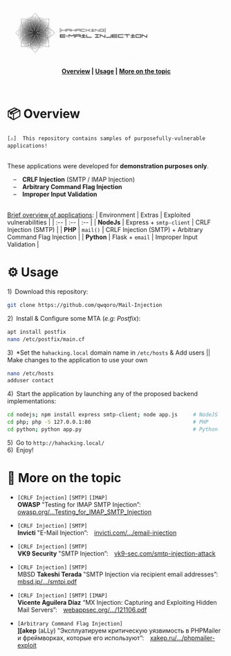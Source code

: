 ![png](images/gif.gif)

<p align="center">
  <b>
		<a href="#-overview">Overview</a> | 
		<a href="#%EF%B8%8F-usage">Usage</a> | 
		<a href="#-more-on-the-topic">More on the topic</a>
	</b>
</p><br>


# 📦 Overview

`[⚠️]  This repository contains samples of purposefully-vulnerable applications!`<br><br>

These applications were developed for **demonstration purposes only**.<br>

&emsp;–&emsp;**CRLF Injection** (SMTP / IMAP Injection)<br>
&emsp;–&emsp;**Arbitrary Command Flag Injection**<br>
&emsp;–&emsp;**Improper Input Validation**<br><br>

<ins>Brief overview of applications</ins>:
| Environment | Extras | Exploited vulnerabilities |
| :-- | :-- | :-- |
| **NodeJs** | Express + `smtp-client` | CRLF Injection (SMTP) |
| **PHP** | `mail()` | CRLF Injection (SMTP) + Arbitrary Command Flag Injection |
| **Python** | Flask + `email` | Improper Input Validation |

# ⚙️ Usage

1\)&ensp;Download this repository:
```bash
git clone https://github.com/qwqoro/Mail-Injection
```
2\)&ensp;Install & Configure some MTA (_e.g: Postfix_):
```bash
apt install postfix
nano /etc/postfix/main.cf
```
3\)&ensp;*Set the `hahacking.local` domain name in `/etc/hosts` & Add users || Make changes to the application to use your own
```bash
nano /etc/hosts
adduser contact
```
4\)&ensp;Start the application by launching any of the proposed backend implementations:
```bash
cd nodejs; npm install express smtp-client; node app.js     # NodeJS
cd php; php -S 127.0.0.1:80                                 # PHP
cd python; python app.py                                    # Python
```
5\)&ensp;Go to `http://hahacking.local/`<br>
6\)&ensp;Enjoy!

# 📑 More on the topic

- `[CRLF Injection]` `[SMTP]` `[IMAP]`<br>
**OWASP** ‟Testing for IMAP SMTP Injection”:&emsp;[owasp.org/...Testing_for_IMAP_SMTP_Injection](https://owasp.org/www-project-web-security-testing-guide/latest/4-Web_Application_Security_Testing/07-Input_Validation_Testing/10-Testing_for_IMAP_SMTP_Injection)

- `[CRLF Injection]` `[SMTP]`<br>
**Invicti** ‟E-Mail Injection”:&emsp;[invicti.com/.../email-injection](https://www.invicti.com/learn/email-injection/)

- `[CRLF Injection]` `[SMTP]`<br>
**VK9 Security** ‟SMTP Injection”:&emsp;[vk9-sec.com/smtp-injection-attack](https://vk9-sec.com/smtp-injection-attack/)

- `[CRLF Injection]` `[SMTP]`<br>
MBSD **Takeshi Terada** ‟SMTP Injection via recipient email addresses”:&emsp;[mbsd.jp/.../smtpi.pdf](https://www.mbsd.jp/Whitepaper/smtpi.pdf)

- `[CRLF Injection]` `[SMTP]` `[IMAP]`<br>
**Vicente Aguilera Díaz** “MX Injection: Capturing and Exploiting Hidden Mail Servers”:&emsp;[webappsec.org/.../121106.pdf](http://www.webappsec.org/projects/articles/121106.pdf)

- `[Arbitrary Command Flag Injection]`<br>
**][akep** (aLLy) ‟Эксплуатируем критическую уязвимость в PHPMailer и фреймворках, которые его используют”:&emsp;[xakep.ru/.../phpmailer-exploit](https://xakep.ru/2017/01/12/phpmailer-exploit/)
